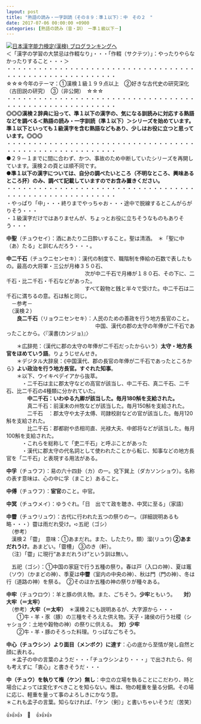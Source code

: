 ```yaml
---
layout: post
title: "熟語の読み・一字訓読（その８９：準１以下）：中　その２　"
date: 2017-07-06 00:00:00 +0900
categories: [熟語の読み（音・訓）　ー準１級以下－]
---
```


[![](/syuusyuu9701/assets/images/熟語の読み・一字訓読（その８９：準１以下）：中-その２--br_c_3028_1.gif)](http://blog.with2.net/link.php?1659096:3028 "日本漢字能力検定(漢検) ブログランキングへ")[日本漢字能力検定(漢検) ブログランキングへ](http://blog.with2.net/link.php?1659096:3028)  
＜「漢字の学習の大禁忌は作輟なり」・・・「作輟（サクテツ）」：やったりやらなかったりすること・・・＞  
・・・・・・・・・・・・・・・・・・・・・・・・・・・・・・・・・・・・・・・・・・・・・・・・・・・・・・・・・  
☆☆☆今年のテーマ：①漢検１級１９９点以上　②好きな古代史の研究深化（古田説の研究）　③（非公開）　☆☆☆　　  
・・・・・・・・・・・・・・・・・・・・・・・・・・・・・・・・・・・・・・・・・・・・・・・・・・・・・・・・・  
**◎◎◎漢検２辞典に沿って、準１以下の漢字の、気になる訓読みに対応する熟語などを調べる＜熟語の読み・一字訓読（準１以下）＞シリーズを始めています。準１以下といっても１級漢字を含む熟語などもあり、少しはお役に立つと思っています。◎◎◎**  
・・・・・・・・・・・・・・・・・・・・・・・・・・・・・・・・・・・・・・・・・・・・・・・・・・・・・・・・・  
●２９－１までに間に合わず、かつ、事故のため中断していたシリーズを再開しています。漢検２の頁とは順不同です。  
**●準１以下の漢字については、自分の調べたいところ（不明なところ、興味あるところ抔）のみ、調べて記載していますのでお含み置きください。**  
・・・・・・・・・・・・・・・・・・・・・・・・・・・・・・・・・・・・・・・・・・・・・・・・・・・・・・・・・  
・やっぱり「中」・・・終りまでやっちゃお・・・途中で脱線するとこんがらがりそう・・・  
・１級漢字だけではありませんが、ちょっとお役に立ちそうなものもありそう・・・  
  
  
**中聖**（チュウセイ）：酒にあたり二日酔いすること。聖は清酒。　＊「聖に中（あ）たる」と訓むんだろう・・・。  
  
**中二千石**（チュウニセンセキ）：漢代の制度で、職階制を俸給の石数で表したもの。最高の大将軍・三公が月棒３５０石、  
　　　　　　　　　　　　　　　次が中二千石で月棒が１８０石、その下に、二千石・比二千石・千石などがあった。  
　　　　　　　　　　　　　　　すべて穀物と銭と半々で受けた。中二千石は二千石に満ちるの意。石は斛と同じ。  
　－参考－  
　（漢検２）  
　　**良二千石**（リョウニセンセキ）：人民のための善政を行う地方長官のこと。  
　　　　　　　　　　　　　　　　　中国、漢代の郡の太守の年俸が二千石であったことから。〈『漢書(カンジョ)』〉  
  
　　＊広辞苑：（漢代に郡の太守の年俸が二千石だったからいう）**太守・地方長官をほめていう語**。りょうじせんせき。  
　　＊デジタル大辞泉：《中国漢代、郡の長官の年俸が二千石であったところから》**よい政治を行う地方長官。すぐれた知事**。  
　　＊以下、ウイキペデイアから抜萃。  
　　　・二千石は主に郡太守などの高官が該当し、中二千石、真二千石、二千石、比二千石の4種類に分かれていた。  
　　　　**中二千石：いわゆる九卿が該当した。毎月180斛を支給された。**  
　　　　真二千石：前漢末の州牧などが該当した。毎月150斛を支給された。  
　　　　二千石　：郡太守や太子太傅、司隷校尉などの官が該当した。毎月120斛を支給された。  
　　　　比二千石：郡都尉や丞相司直、光禄大夫、中郎将などが該当した。毎月100斛を支給された。  
　　　・これらを総称して「吏二千石」と呼ぶことがあった  
　　　・漢代に郡太守の代名詞として使われたことから転じ、知事などの地方長官を「二千石」と表現する用法がある。  
  
**中孚**（チュウフ）：易の六十四卦（カ）の一。兌下巽上（ダカソンショウ）。名称の表す意味は、心の中に孚（まこと）あること。  
  
**中傅**（チュウフ）：**宦官**のこと。中官。  
  
**中冥**（チュウメイ）：ゆうぐれ。「日　出でて政を聴き、中冥に至る」（家語）  
  
**中霤**（チュウリュウ）：古代に行われた五つの祭りの一。（詳細説明あるも略・・・）霤は雨だれ受け。➪五祀（ゴシ）  
　（参考）  
　漢検２「霤」　意味：①あまだれ。また、したたり。類）溜(リュウ) **②あまだれうけ**。あまどい。「霤槽」 ③のき（軒）。  
　（注）「霤」に現行“あまだれうけ”という訓は無い。  
  
　五祀（ゴシ）：①中国の家庭で行う五種の祭り。春は戸（入口の神）、夏は竈（ソウ）（かまどの神）、季夏は**中霤**（室内の中央の神）、秋は門（門の神）、冬は行（道路の神）を祭る。　②そのほか五種の神の祭りが種々ある。  
  
**中牢**（チュウロウ）：羊と豚の供え物。また、ごちそう。**少牢**ともいう。　　**対）大牢（＝太牢）**  
　（参考）**大牢（＝太牢）**　＊漢検２にも説明あるが、大字源から・・・  
　　①牛・羊・豕（豚）の三種をそろえた供え物。天子・諸侯の行う社稷（シャショク：土地や穀物の神）の祭りに供える。　**対）少牢**　  
　　②牛・羊・豚のそろった料理。りっぱなごちそう。  
  
**中心（チュウシン）より面目（メンボク）に達す**：心の底から至情が発し自然と顔に表れる。  
　＊孟子の中の言葉のようだ・・・「チュウシンより・・・」で出されたら、何も考えずに「衷心」と書きそうだ・・・  
  
**中（チュウ）を執りて権（ケン）無し**：中立の立場を執ることにこだわり、時と場合によっては変化すべきことを知らない。権は、物の軽重を量る分銅。その場に応じ、軽重を量って事のよろしきにかなう意。　  
＊これも孟子の言葉。知らなければ、「ケン（剣）」と書いちゃいそうだ（苦笑）  
  
👍👍👍　🐔　👍👍👍  